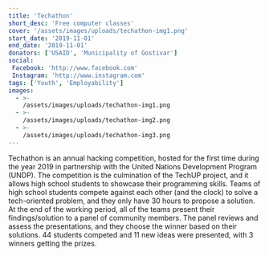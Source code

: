 ```yaml
---
title: 'Techathon'
short_desc: 'Free computer classes'
cover: '/assets/images/uploads/techathon-img1.png'
start_date: '2019-11-01'
end_date: '2019-11-01'
donators: ['USAID', 'Municipality of Gostivar']
social:
 Facebook: 'http://www.facebook.com'
 Instagram: 'http://www.instagram.com'
tags: ['Youth', 'Employability'] 
images:
  - >-
    /assets/images/uploads/techathon-img1.png
  - >-
    /assets/images/uploads/techathon-img2.png
  - >-
    /assets/images/uploads/techathon-img3.png
---
```


Techathon is an annual hacking competition, hosted for the first time during the year 2019 in partnership with the United Nations Development Program (UNDP). The competition is the culmination of the TechUP project, and it allows high school students to showcase their programming skills. Teams of high school students compete against each other (and the clock) to solve a tech-oriented problem, and they only have 30 hours to propose a solution. At the end of the working period, all of the teams present their findings/solution to a panel of community members. The panel reviews and assess the presentations, and they choose the winner based on their solutions. 44 students competed and 11 new ideas were presented, with 3 winners getting the prizes. 